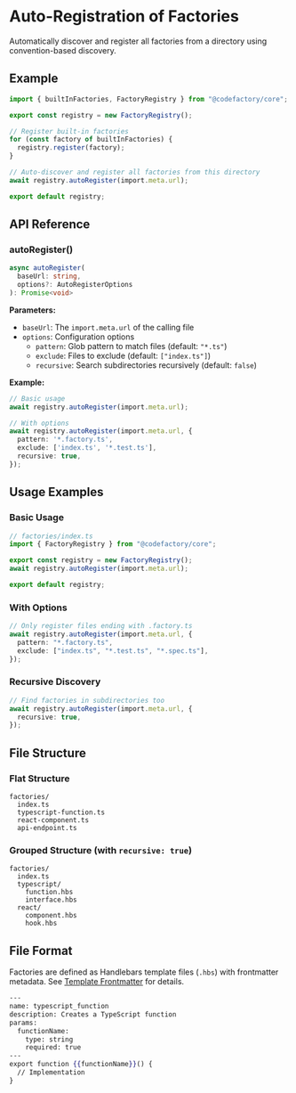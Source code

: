 # Auto-Registration of Factories

Automatically discover and register all factories from a directory using convention-based discovery.

## Example

```typescript
import { builtInFactories, FactoryRegistry } from "@codefactory/core";

export const registry = new FactoryRegistry();

// Register built-in factories
for (const factory of builtInFactories) {
  registry.register(factory);
}

// Auto-discover and register all factories from this directory
await registry.autoRegister(import.meta.url);

export default registry;
```

## API Reference

### autoRegister()

```typescript
async autoRegister(
  baseUrl: string,
  options?: AutoRegisterOptions
): Promise<void>
```

**Parameters:**
- `baseUrl`: The `import.meta.url` of the calling file
- `options`: Configuration options
  - `pattern`: Glob pattern to match files (default: `"*.ts"`)
  - `exclude`: Files to exclude (default: `["index.ts"]`)
  - `recursive`: Search subdirectories recursively (default: `false`)

**Example:**

```typescript
// Basic usage
await registry.autoRegister(import.meta.url);

// With options
await registry.autoRegister(import.meta.url, {
  pattern: '*.factory.ts',
  exclude: ['index.ts', '*.test.ts'],
  recursive: true,
});
```

## Usage Examples

### Basic Usage
```typescript
// factories/index.ts
import { FactoryRegistry } from "@codefactory/core";

export const registry = new FactoryRegistry();
await registry.autoRegister(import.meta.url);

export default registry;
```

### With Options
```typescript
// Only register files ending with .factory.ts
await registry.autoRegister(import.meta.url, {
  pattern: "*.factory.ts",
  exclude: ["index.ts", "*.test.ts", "*.spec.ts"],
});
```

### Recursive Discovery
```typescript
// Find factories in subdirectories too
await registry.autoRegister(import.meta.url, {
  recursive: true,
});
```

## File Structure

### Flat Structure
```
factories/
  index.ts
  typescript-function.ts
  react-component.ts
  api-endpoint.ts
```

### Grouped Structure (with `recursive: true`)
```
factories/
  index.ts
  typescript/
    function.hbs
    interface.hbs
  react/
    component.hbs
    hook.hbs
```

## File Format

Factories are defined as Handlebars template files (`.hbs`) with frontmatter metadata. See [Template Frontmatter](./template-frontmatter.md) for details.

```handlebars
---
name: typescript_function
description: Creates a TypeScript function
params:
  functionName:
    type: string
    required: true
---
export function {{functionName}}() {
  // Implementation
}
```
